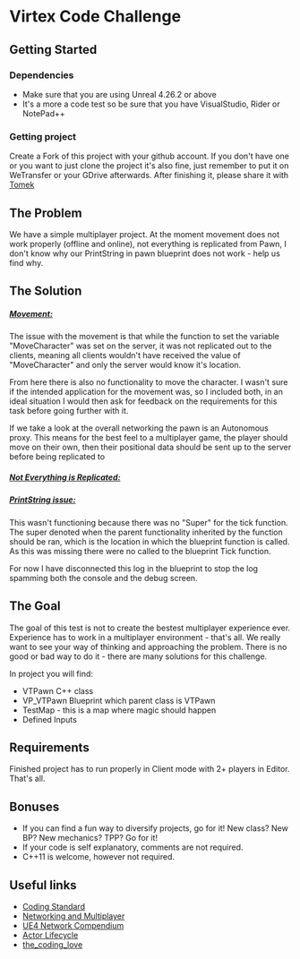 # Virtex Code Challenge

## Getting Started

### Dependencies

* Make sure that you are using Unreal 4.26.2 or above
* It's a more a code test so be sure that you have VisualStudio, Rider or NotePad++

### Getting project

Create a Fork of this project with your github account. If you don't have one or you want to just clone the project it's also fine, just remember to put it on WeTransfer or your GDrive afterwards. After finishing it, please share it with [Tomek](mailto:tomasz@virtexstadium.com)

## The Problem

We have a simple multiplayer project. At the moment movement does not work properly (offline and online), not everything is replicated from Pawn, I don't know why our PrintString in pawn blueprint does not work - help us find why.

## The Solution

##### <u>Movement:</u>

The issue with the movement is that while the function to set the variable "MoveCharacter" was set on the server, it was not replicated out to the clients, meaning all clients wouldn't have received the value of "MoveCharacter" and only the server would know it's location.

From here there is also no functionality to move the character. I wasn't sure if the intended application for the movement was, so I included both, in an ideal situation I would then ask for feedback on the requirements for this task before going further with it.



If we take a look at the overall networking the pawn is an Autonomous proxy. This means for the best feel to a multiplayer game, the player should move on their own, then their positional data should be sent up to the server before being replicated to 





##### <u>Not Everything is Replicated:</u>

##### <u>PrintString issue:</u>

This wasn't functioning because there was no "Super" for the tick function. The super denoted when the parent functionality inherited by the function should be ran, which is the location in which the blueprint function is called. As this was missing there were no called to the blueprint Tick function.

For now I have disconnected this log in the blueprint to stop the log spamming both the console and the debug screen.



## The Goal

The goal of this test is not to create the bestest multiplayer experience ever. Experience has to work in a multiplayer environment - that's all.
We really want to see your way of thinking and approaching the problem. There is no good or bad way to do it - there are many solutions for this challenge.

In project you will find:
* VTPawn C++ class
* VP_VTPawn Blueprint which parent class is VTPawn
* TestMap - this is a map where magic should happen
* Defined Inputs

## Requirements

Finished project has to run properly in Client mode with 2+ players in Editor. That's all.

## Bonuses

* If you can find a fun way to diversify projects, go for it! New class? New BP? New mechanics? TPP? Go for it!
* If your code is self explanatory, comments are not required.
* C++11 is welcome, however not required.

## Useful links

* [Coding Standard](https://docs.unrealengine.com/4.26/en-US/ProductionPipelines/DevelopmentSetup/CodingStandard/)
* [Networking and Multiplayer](https://docs.unrealengine.com/4.26/en-US/InteractiveExperiences/Networking/)
* [UE4 Network Compendium](https://cedric-neukirchen.net/Downloads/Compendium/UE4_Network_Compendium_by_Cedric_eXi_Neukirchen.pdf)
* [Actor Lifecycle](https://docs.unrealengine.com/4.26/en-US/ProgrammingAndScripting/ProgrammingWithCPP/UnrealArchitecture/Actors/ActorLifecycle/)
* [the_coding_love](https://thecodinglove.com/)
